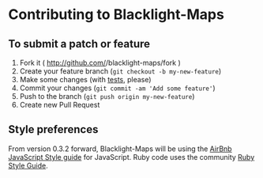 # Contributing to Blacklight-Maps

## To submit a patch or feature

1. Fork it ( http://github.com/<my-github-username>/blacklight-maps/fork )
2. Create your feature branch (`git checkout -b my-new-feature`)
3. Make some changes (with [tests](https://github.com/projectblacklight/blacklight/wiki/testing), please)
4. Commit your changes (`git commit -am 'Add some feature'`)
5. Push to the branch (`git push origin my-new-feature`)
6. Create new Pull Request

## Style preferences

From version 0.3.2 forward, Blacklight-Maps will be using the [AirBnb JavaScript Style guide](https://github.com/airbnb/javascript) for JavaScript. Ruby code uses the community [Ruby Style Guide](https://github.com/bbatsov/ruby-style-guide).